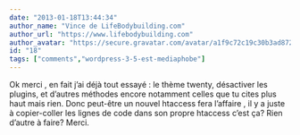 ```yaml
---
date: "2013-01-18T13:44:34"
author_name: "Vince de LifeBodybuilding.com"
author_url: "https://www.lifebodybuilding.com"
author_avatar: "https://secure.gravatar.com/avatar/a1f9c72c19c30b3ad8724ef3248a61e4"
id: "18"
tags: ["comments","wordpress-3-5-est-mediaphobe"]
---
```

Ok merci , en fait j’ai déjà tout essayé : le thème twenty, désactiver les plugins, et d’autres méthodes encore notamment celles que tu cites plus haut mais rien. Donc peut-être un nouvel htaccess fera l’affaire , il y a juste à copier-coller les lignes de code dans son propre htaccess c’est ça? Rien d’autre à faire? Merci.

